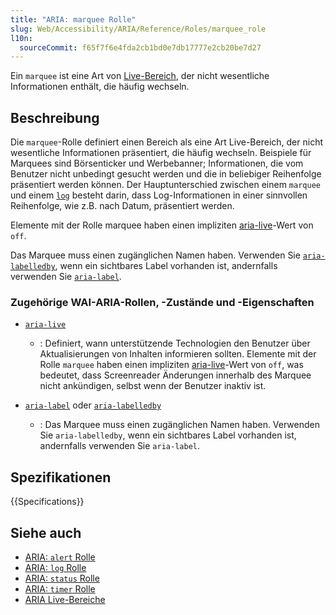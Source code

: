 ```yaml
---
title: "ARIA: marquee Rolle"
slug: Web/Accessibility/ARIA/Reference/Roles/marquee_role
l10n:
  sourceCommit: f65f7f6e4fda2cb1bd0e7db17777e2cb20be7d27
---
```


Ein `marquee` ist eine Art von [Live-Bereich](/de/docs/Web/Accessibility/ARIA/Guides/Live_regions), der nicht wesentliche Informationen enthält, die häufig wechseln.

## Beschreibung

Die `marquee`-Rolle definiert einen Bereich als eine Art Live-Bereich, der nicht wesentliche Informationen präsentiert, die häufig wechseln. Beispiele für Marquees sind Börsenticker und Werbebanner; Informationen, die vom Benutzer nicht unbedingt gesucht werden und die in beliebiger Reihenfolge präsentiert werden können. Der Hauptunterschied zwischen einem `marquee` und einem [`log`](/de/docs/Web/Accessibility/ARIA/Reference/Roles/log_role) besteht darin, dass Log-Informationen in einer sinnvollen Reihenfolge, wie z.B. nach Datum, präsentiert werden.

Elemente mit der Rolle marquee haben einen impliziten [aria-live](/de/docs/Web/Accessibility/ARIA/Guides/Live_regions)-Wert von `off`.

Das Marquee muss einen zugänglichen Namen haben. Verwenden Sie [`aria-labelledby`](/de/docs/Web/Accessibility/ARIA/Reference/Attributes/aria-labelledby), wenn ein sichtbares Label vorhanden ist, andernfalls verwenden Sie [`aria-label`](/de/docs/Web/Accessibility/ARIA/Reference/Attributes/aria-label).

### Zugehörige WAI-ARIA-Rollen, -Zustände und -Eigenschaften

- [`aria-live`](/de/docs/Web/Accessibility/ARIA/Reference/Attributes/aria-live)

  - : Definiert, wann unterstützende Technologien den Benutzer über Aktualisierungen von Inhalten informieren sollten. Elemente mit der Rolle `marquee` haben einen impliziten [aria-live](https://www.w3.org/TR/wai-aria-1.1/#aria-live)-Wert von `off`, was bedeutet, dass Screenreader Änderungen innerhalb des Marquee nicht ankündigen, selbst wenn der Benutzer inaktiv ist.

- [`aria-label`](/de/docs/Web/Accessibility/ARIA/Reference/Attributes/aria-label) oder [`aria-labelledby`](/de/docs/Web/Accessibility/ARIA/Reference/Attributes/aria-labelledby)

  - : Das Marquee muss einen zugänglichen Namen haben. Verwenden Sie `aria-labelledby`, wenn ein sichtbares Label vorhanden ist, andernfalls verwenden Sie `aria-label`.

## Spezifikationen

{{Specifications}}

## Siehe auch

- [ARIA: `alert` Rolle](/de/docs/Web/Accessibility/ARIA/Reference/Roles/alert_role)
- [ARIA: `log` Rolle](/de/docs/Web/Accessibility/ARIA/Reference/Roles/log_role)
- [ARIA: `status` Rolle](/de/docs/Web/Accessibility/ARIA/Reference/Roles/status_role)
- [ARIA: `timer` Rolle](/de/docs/Web/Accessibility/ARIA/Reference/Roles/timer_role)
- [ARIA Live-Bereiche](/de/docs/Web/Accessibility/ARIA/Guides/Live_regions)
